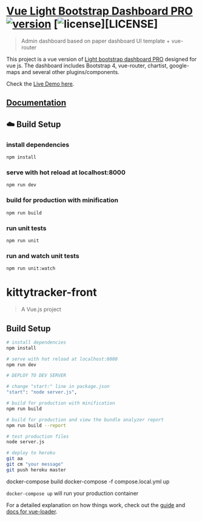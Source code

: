 # [Vue Light Bootstrap Dashboard PRO](https://github.com/creativetimofficial/vue-light-bootstrap-dashboard-pro) [![version][version-badge]][CHANGELOG] [![license][license-badge]][LICENSE]

> Admin dashboard based on paper dashboard UI template + vue-router

This project is a vue version of [Light bootstrap dashboard PRO](https://www.creative-tim.com/product/light-bootstrap-dashboard-pro)
designed for vue js. The dashboard includes Bootstrap 4, vue-router, chartist, google-maps and several other plugins/components.

Check the [Live Demo here](http://vuejs.creative-tim.com/vue-light-bootstrap-dashboard-pro).

## [Documentation](http://vuejs.creative-tim.com/vue-light-bootstrap-dashboard-pro/documentation)

## :cloud: Build Setup

### install dependencies
`npm install`
### serve with hot reload at localhost:8000
`npm run dev`
### build for production with minification
`npm run build`
### run unit tests
`npm run unit`
### run and watch unit tests
`npm run unit:watch`


# kittytracker-front

> A Vue.js project

## Build Setup

``` bash
# install dependencies
npm install

# serve with hot reload at localhost:8080
npm run dev

# DEPLOY TO DEV SERVER

# change "start:" line in package.json
"start": "node server.js",

# build for production with minification
npm run build

# build for production and view the bundle analyzer report
npm run build --report

# test production files
node server.js

# deploy to heroku
git aa
git cm "your message"
git push heroku master
```

docker-compose build
docker-compose -f compose.local.yml up

`docker-compose up` will run your production container

[CHANGELOG]: ./CHANGELOG.md
[version-badge]: https://img.shields.io/badge/version-1.0.0-blue.svg
[license-badge]: https://img.shields.io/badge/license-MIT-blue.svg

For a detailed explanation on how things work, check out the [guide](http://vuejs-templates.github.io/webpack/) and [docs for vue-loader](http://vuejs.github.io/vue-loader).
